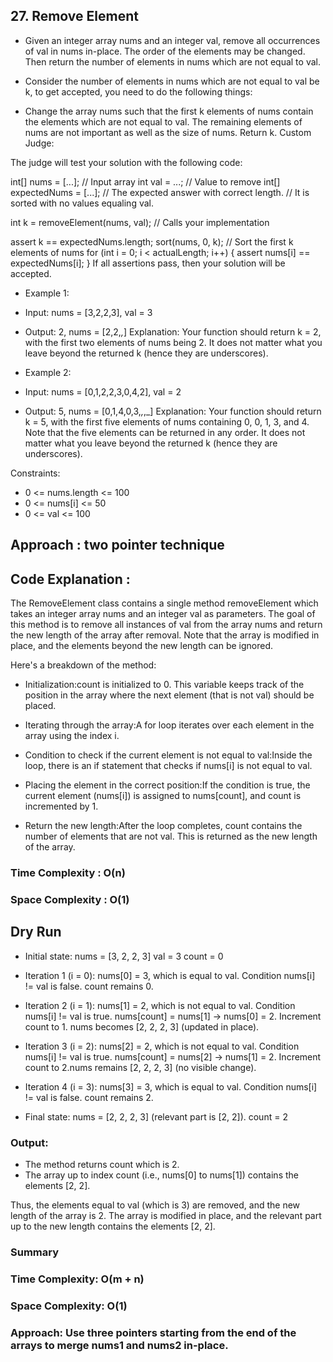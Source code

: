 ## 27. Remove Element

- Given an integer array nums and an integer val, remove all occurrences of val in nums in-place. The order of the elements may be changed. Then return the number of elements in nums which are not equal to val.

- Consider the number of elements in nums which are not equal to val be k, to get accepted, you need to do the following things:

- Change the array nums such that the first k elements of nums contain the elements which are not equal to val. The remaining elements of nums are not important as well as the size of nums.
Return k.
Custom Judge:

The judge will test your solution with the following code:

int[] nums = [...]; // Input array
int val = ...; // Value to remove
int[] expectedNums = [...]; // The expected answer with correct length.
                            // It is sorted with no values equaling val.

int k = removeElement(nums, val); // Calls your implementation

assert k == expectedNums.length;
sort(nums, 0, k); // Sort the first k elements of nums
for (int i = 0; i < actualLength; i++) {
    assert nums[i] == expectedNums[i];
}
If all assertions pass, then your solution will be accepted.

- Example 1:

- Input: nums = [3,2,2,3], val = 3
- Output: 2, nums = [2,2,_,_]
Explanation: Your function should return k = 2, with the first two elements of nums being 2.
It does not matter what you leave beyond the returned k (hence they are underscores).

- Example 2:

- Input: nums = [0,1,2,2,3,0,4,2], val = 2
- Output: 5, nums = [0,1,4,0,3,_,_,_]
Explanation: Your function should return k = 5, with the first five elements of nums containing 0, 0, 1, 3, and 4.
Note that the five elements can be returned in any order.
It does not matter what you leave beyond the returned k (hence they are underscores).
 

Constraints:

- 0 <= nums.length <= 100
- 0 <= nums[i] <= 50
- 0 <= val <= 100

## Approach : two pointer technique 

## Code Explanation : 
The RemoveElement class contains a single method removeElement which takes an integer array nums and an integer val as parameters. The goal of this method is to remove all instances of val from the array nums and return the new length of the array after removal. Note that the array is modified in place, and the elements beyond the new length can be ignored.

Here's a breakdown of the method:

- Initialization:count is initialized to 0. This variable keeps track of the position in the array where the next element (that is not val) should be placed.

- Iterating through the array:A for loop iterates over each element in the array using the index i.

- Condition to check if the current element is not equal to val:Inside the loop, there is an if statement that checks if nums[i] is not equal to val.

- Placing the element in the correct position:If the condition is true, the current element (nums[i]) is assigned to nums[count], and count is incremented by 1.

- Return the new length:After the loop completes, count contains the number of elements that are not val. This is returned as the new length of the array.

### Time Complexity : O(n)
### Space Complexity : O(1)

## Dry Run
- Initial state:
nums = [3, 2, 2, 3]
val = 3
count = 0

- Iteration 1 (i = 0):
nums[0] = 3, which is equal to val.
Condition nums[i] != val is false.
count remains 0.

- Iteration 2 (i = 1):
nums[1] = 2, which is not equal to val.
Condition nums[i] != val is true.
nums[count] = nums[1] -> nums[0] = 2.
Increment count to 1.
nums becomes [2, 2, 2, 3] (updated in place).

- Iteration 3 (i = 2):
nums[2] = 2, which is not equal to val.
Condition nums[i] != val is true.
nums[count] = nums[2] -> nums[1] = 2.
Increment count to 2.nums remains [2, 2, 2, 3] (no visible change).

- Iteration 4 (i = 3):
nums[3] = 3, which is equal to val.
Condition nums[i] != val is false.
count remains 2.

- Final state:
nums = [2, 2, 2, 3] (relevant part is [2, 2]).
count = 2 

### Output:
- The method returns count which is 2.
- The array up to index count (i.e., nums[0] to nums[1]) contains the elements [2, 2].

Thus, the elements equal to val (which is 3) are removed, and the new length of the array is 2. The array is modified in place, and the relevant part up to the new length contains the elements [2, 2].

### Summary
### Time Complexity: O(m + n)
### Space Complexity: O(1)
### Approach: Use three pointers starting from the end of the arrays to merge nums1 and nums2 in-place.